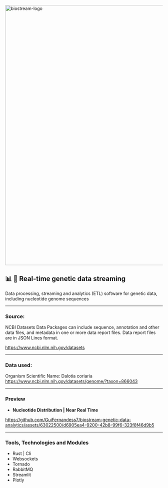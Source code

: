 <img width="832" alt="biostream-logo" src="https://github.com/GuiFernandess7/biostream-genetic-data-analytics/assets/63022500/b5514e61-e8ae-4b72-878a-b1fc33839412">

## 📊 🧬 Real-time genetic data streaming

Data processing, streaming and analytics (ETL) software for genetic data, including nucleotide genome sequences

---

### Source:

NCBI Datasets Data Packages can include sequence, annotation and other data files, and metadata in one or more data report files.
Data report files are in JSON Lines format.

https://www.ncbi.nlm.nih.gov/datasets

---

### Data used:

Organism Scientific Name: Dalotia coriaria
https://www.ncbi.nlm.nih.gov/datasets/genome/?taxon=866043

---

### Preview

* **Nucleotide Distribution | Near Real Time**

https://github.com/GuiFernandess7/biostream-genetic-data-analytics/assets/63022500/d6905ea4-9200-42b8-99f6-323f8f46d9b5

---

### Tools, Technologies and Modules

* Rust | Cli
* Websockets
* Tornado
* RabbitMQ
* Streamlit
* Plotly
